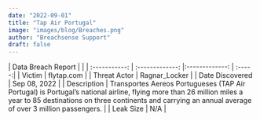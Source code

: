 ```yaml
---
date: "2022-09-01"
title: "Tap Air Portugal"
image: "images/blog/Breaches.png"
author: "Breachsense Support"
draft: false
---
```


| Data Breach Report           |              | 
| :-----------: | :-------------:     |:-------------:    | :-----:|
| Victim      | flytap.com      | 
| Threat Actor      | Ragnar_Locker      | 
| Date Discovered      | Sep 08, 2022      | 
| Description      | Transportes Aereos Portugueses (TAP Air Portugal) is Portugal’s national airline, flying more than 26 million miles a year to 85 destinations on three continents and carrying an annual average of over 3 million passengers.      | 
| Leak Size      | N/A      | 

